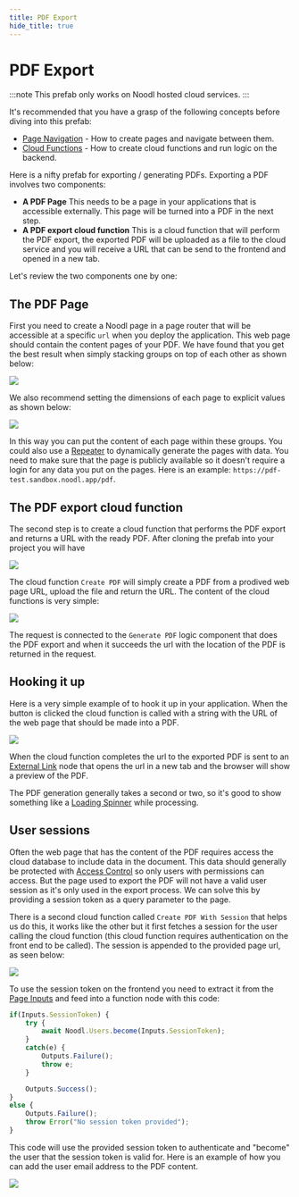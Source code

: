```yaml
---
title: PDF Export
hide_title: true
---
```


# PDF Export

:::note
This prefab only works on Noodl hosted cloud services.
:::

It's recommended that you have a grasp of the following concepts before diving into this prefab:

* [Page Navigation](/docs/guides/navigation/basic-navigation) - How to create pages and navigate between them.
* [Cloud Functions](/docs/guides/cloud-logic/introduction) - How to create cloud functions and run logic on the backend.

Here is a nifty prefab for exporting / generating PDFs. Exporting a PDF involves two components:

* **A PDF Page** This needs to be a page in your applications that is accessible externally. This page will be turned into a PDF in the next step.
* **A PDF export cloud function** This is a cloud function that will perform the PDF export, the exported PDF will be uploaded as a file to the cloud service and you will receive a URL that can be send to the frontend and opened in a new tab.

Let's review the two components one by one:

## The PDF Page
First you need to create a Noodl page in a page router that will be accessible at a specific `url` when you deploy the application. This web page should contain the content pages of your PDF. We have found that you get the best result when simply stacking groups on top of each other as shown below:

<div className="ndl-image-with-background xl">

![](/library/prefabs/pdf/pages.png)

</div>

We also recommend setting the dimensions of each page to explicit values as shown below:

<div className="ndl-image-with-background m">

![](/library/prefabs/pdf/page-size.png)

</div>

In this way you can put the content of each page within these groups. You could also use a [Repeater](/nodes/ui-controls/repeater) to dynamically generate the pages with data. You need to make sure that the page is publicly available so it doesn't require a login for any data you put on the pages. Here is an example: `https://pdf-test.sandbox.noodl.app/pdf`.

## The PDF export cloud function
The second step is to create a cloud function that performs the PDF export and returns a URL with the ready PDF. After cloning the prefab into your project you will have 


<div className="ndl-image-with-background m">

![](/library/prefabs/pdf/cloud-components.png)

</div>

The cloud function `Create PDF` will simply create a PDF from a prodived web page URL, upload the file and return the URL. The content of the cloud functions is very simple:

<div className="ndl-image-with-background xl">

![](/library/prefabs/pdf/create-pdf.png)

</div>

The request is connected to the `Generate PDF` logic component that does the PDF export and when it succeeds the url with the location of the PDF is returned in the request.

## Hooking it up

Here is a very simple example of to hook it up in your application. When the button is clicked the cloud function is called with a string with the URL of the web page that should be made into a PDF.

<div className="ndl-image-with-background xl">

![](/library/prefabs/pdf/hook-up-1.png)

</div>

When the cloud function completes the url to the exported PDF is sent to an [External Link](/nodes/navigation/external-link) node that opens the url in a new tab and the browser will show a preview of the PDF.

The PDF generation generally takes a second or two, so it's good to show something like a [Loading Spinner](/library/prefabs/loading-spinner) while processing.

## User sessions

Often the web page that has the content of the PDF requires access the cloud database to include data in the document. This data should generally be protected with [Access Control](/docs/guides/cloud-data/access-control) so only users with permissions can access. But the page used to export the PDF will not have a valid user session as it's only used in the export process. We can solve this by providing a session token as a query parameter to the page.

There is a second cloud function called `Create PDF With Session` that helps us do this, it works like the other but it first fetches a session for the user calling the cloud function (this cloud function requires authentication on the front end to be called). The session is appended to the provided page url, as seen below:

<div className="ndl-image-with-background xl">

![](/library/prefabs/pdf/create-pdf-session.png)

</div>

To use the session token on the frontend you need to extract it from the [Page Inputs](/nodes/navigation/page-inputs) and feed into a function node with this code:

```javascript
if(Inputs.SessionToken) {
    try {
        await Noodl.Users.become(Inputs.SessionToken);
    }
    catch(e) {
        Outputs.Failure();
        throw e;
    }

    Outputs.Success();
}
else {
    Outputs.Failure();
    throw Error("No session token provided");
}
```

This code will use the provided session token to authenticate and "become" the user that the session token is valid for. Here is an example of how you can add the user email address to the PDF content.

<div className="ndl-image-with-background xl">

![](/library/prefabs/pdf/hook-up-2.png)

</div>

